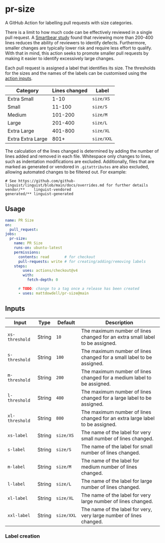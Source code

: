# pr-size

A GitHub Action for labelling pull requests with size categories.

<!-- TODO: Add picture -->
<!-- 100 chars ------------------------------------------------------------------------------------>

There is a limit to how much code can be effectively reviewed in a single pull request. A
[Smartbear study][1] found that reviewing more than 200-400 lines reduces the ability of reviewers
to identify defects. Furthermore, smaller changes are typically lower risk and require less effort
to qualify. With that in mind, this action seeks to promote smaller pull requests by making it
easier to identify excessively large changes.

Each pull request is assigned a label that identifies its size. The thresholds for the sizes and the
names of the labels can be customised using the [action inputs](#inputs).

| Category          | Lines changed | Label      |
| ----------------- | ------------- | ---------- |
| Extra Small       | 1-10          | `size/XS`  |
| Small             | 11-100        | `size/S`   |
| Medium            | 101-200       | `size/M`   |
| Large             | 201-400       | `size/L`   |
| Extra Large       | 401-800       | `size/XL`  |
| Extra Extra Large | 801+          | `size/XXL` |

The calculation of the lines changed is determined by adding the number of lines added and removed
in each file. Whitespace only changes to lines, such as indentation modifications are excluded.
Additionally, files that are marked as generated or vendored in `.gitattributes` are also excluded,
allowing automated changes to be filtered out. For example:

```gitignore
# See https://github.com/github-linguist/linguist/blob/main/docs/overrides.md for further details
vendor/**    linguist-vendored
generated/** linguist-generated
```

[1]: https://smartbear.com/learn/code-review/best-practices-for-peer-code-review

## Usage

```yaml
name: PR Size
on:
  pull_request:
jobs:
  pr-size:
    name: PR Size
    runs-on: ubuntu-latest
    permissions:
      contents: read       # for checkout
      pull-requests: write # for creating/adding/removing labels
    steps:
        uses: actions/checkout@v4
        with:
          fetch-depth: 0

      # TODO: change to a tag once a release has been created
      - uses: mattdowdell/pr-size@main
```

## Inputs

| Input           | Type   | Default    | Description                                                                  |
| --------------- | ------ | ---------- | ---------------------------------------------------------------------------- |
| `xs-threshold`  | String | `10`       | The maximum number of lines changed for an extra small label to be assigned. |
| `s-threshold`   | String | `100`      | The maximum number of lines changed for a small label to be assigned.        |
| `m-threshold`   | String | `200`      | The maximum number of lines changed for a medium label to be assigned.       |
| `l-threshold`   | String | `400`      | The maximum number of lines changed for a large label to be assigned.        |
| `xl-threshold`  | String | `800`      | The maximum number of lines changed for an extra large label to be assigned. |
| `xs-label`      | String | `size/XS`  | The name of the label for very small number of lines changed.                |
| `s-label`       | String | `size/S`   | The name of the label for small number of lines changed.                     |
| `m-label`       | String | `size/M`   | The name of the label for medium number of lines changed.                    |
| `l-label`       | String | `size/L`   | The name of the label for large number of lines changed.                     |
| `xl-label`      | String | `size/XL`  | The name of the label for very large number of lines changed.                |
| `xxl-label`     | String | `size/XXL` | The name of the label for very, very large number of lines changed.          |

### Label creation

<!-- TODO: discuss how labels can be modified post-creation -->
